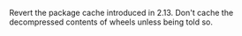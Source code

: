 Revert the package cache introduced in 2.13. Don't cache the decompressed contents of wheels unless being told so.
